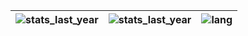 | ![stats_last_year](https://github-readme-stats.vercel.app/api?username=tukusejssirs&theme=midnight-purple&show_icons=true&show=reviews,discussions_started,discussions_answered,prs_merged,prs_merged_percentage&custom_title=GitHub%20Stats%20of%20Tukusej%E2%80%99s%20Sirs&hide_border=true) | ![stats_last_year](https://github-readme-stats.vercel.app/api?username=tukusejssirs&theme=midnight-purple&show_icons=true&show=reviews,discussions_started,discussions_answered,prs_merged,prs_merged_percentage&custom_title=GitHub%20Stats%20of%20Tukusej%E2%80%99s%20Sirs&hide_border=true&include_all_commits=true) | ![lang](https://github-readme-stats.vercel.app/api/top-langs/?username=tukusejssirs&hide_border=true&langs_count=5&theme=midnight-purple) |
|---|---|---|
